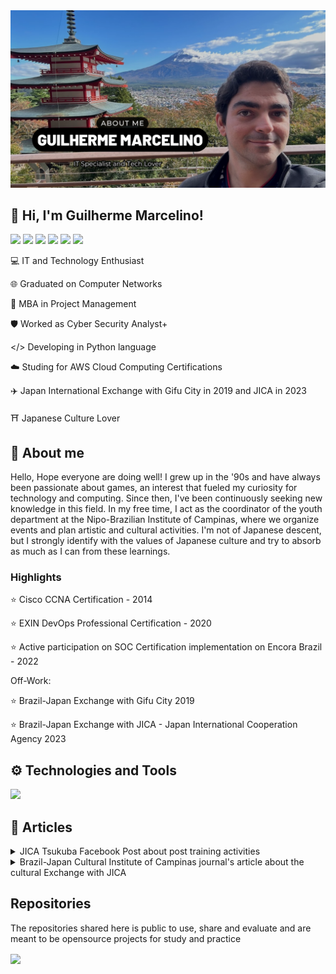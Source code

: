 <img src="https://github.com/Snawmk/Snawmk/blob/main/Guilherme%20Marcelino%20Banner.png?raw=true" alt="Gui MK GitHub README header image">

## 👋 Hi, I'm Guilherme Marcelino! 
<p>
  <a href="https://www.linkedin.com/in/guilherme-marcelino-21681860"><img src="https://img.shields.io/badge/linkedin-%230077B5.svg?&style=for-the-badge&logo=linkedin&logoColor=white" height=25></a>
  <a href="mailto:gui.aumarcelino@gmail.com"><img src="https://img.shields.io/badge/gmail-white.svg?&style=for-the-badge&logo=gmail" height=25></a>
  <a href="https://www.instagram.com/gui.mk/"><img src="https://img.shields.io/badge/instagram-%23E4405F.svg?&style=for-the-badge&logo=instagram&logoColor=white" height=25></a>
  <a href="https://www.facebook.com/gui.aumarcelino"><img src="https://img.shields.io/badge/facebook-blue.svg?&style=for-the-badge&logo=facebook&logoColor=white" height=25></a>
  <a href="https://www.youtube.com/channel/UCvKwsgLVjKJWofRZz_kGYyg"><img src="https://img.shields.io/badge/youtube-red.svg?&style=for-the-badge&logo=youtube&logoColor=white" height=25></a>
  <a href="https://wa.me/5519983199493"><img src="https://img.shields.io/badge/whatsapp-%8A2BE2.svg?&style=for-the-badge&logo=whatsapp&logoColor=darkgreen" height=25></a>
</p>

💻 IT and Technology Enthusiast

🌐 Graduated on Computer Networks 

📄 MBA in Project Management 

🛡️ Worked as Cyber Security Analyst+

</> Developing in Python language

☁️ Studing for AWS Cloud Computing Certifications

✈️ Japan International Exchange with Gifu City in 2019 and JICA in 2023

⛩️ Japanese Culture Lover

## 🙂 About me

Hello, Hope everyone are doing well!
I grew up in the '90s and have always been passionate about games, an interest that fueled my curiosity for technology and computing. Since then, I've been continuously seeking new knowledge in this field. In my free time, I act as the coordinator of the youth department at the Nipo-Brazilian Institute of Campinas, where we organize events and plan artistic and cultural activities. I'm not of Japanese descent, but I strongly identify with the values of Japanese culture and try to absorb as much as I can from these learnings.

### Highlights

⭐ Cisco CCNA Certification - 2014

⭐ EXIN DevOps Professional Certification - 2020

⭐ Active participation on SOC Certification implementation on Encora Brazil - 2022

Off-Work: 

⭐ Brazil-Japan Exchange with Gifu City 2019

⭐ Brazil-Japan Exchange with JICA - Japan International Cooperation Agency 2023


## ⚙️ Technologies and Tools

![](https://img.shields.io/badge/OS-Linux-informational?style=flat&logo=linux&logoColor=white&color=2bbc8a)


## 📰 Articles

<details>
  <summary>JICA Tsukuba Facebook Post about post training activities</summary>
  <a href="https://www.facebook.com/gui.aumarcelino/posts/pfbid02x3asBhJK3fUXxs1RSn6BNnxsrfL1Zuzey31QKXB4SBb3JkeSs3UGNhVkCcSV4ZeWl" target="_blank"><img src="https://github.com/Snawmk/Snawmk/blob/main/fb.png?raw=true" alt="JICA Facebook"></a>
</details>

<details>
  <summary>Brazil-Japan Cultural Institute of Campinas journal's article about the cultural Exchange with JICA</summary>
  <a href="https://drive.google.com/file/d/1JWG8TolYMVabOwbMd7Xvq18f6Uhe_TWA/view?pli=1" target="_blank"><img src="https://github.com/Snawmk/Snawmk/blob/main/nipoagora.png?raw=true" alt="'Nipo Agora' journal May 2024"></a>
</details>



## Repositories

The repositories shared here is public to use, share and evaluate and are meant to be opensource projects for study and practice

<img align="center" src="https://github-readme-stats.vercel.app/api/top-langs/?username=snawmk&theme=dark" />

<!--
**Snawmk/Snawmk** is a ✨ _special_ ✨ repository because its `README.md` (this file) appears on your GitHub profile.

Here are some ideas to get you started:

- 🔭 I’m currently working on ...
- 🌱 I’m currently learning ...
- 👯 I’m looking to collaborate on ...
- 🤔 I’m looking for help with ...
- 💬 Ask me about ...
- 📫 How to reach me: ...
- 😄 Pronouns: ...
- ⚡ Fun fact: ...
-->
